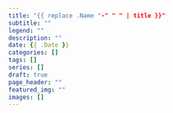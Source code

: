 ```yaml
---
title: "{{ replace .Name "-" " " | title }}"
subtitle: ""
legend: ""
description: ""
date: {{ .Date }}
categories: []
tags: []
series: []
draft: true
page_header: ""
featured_img: ""
images: []
---
```


